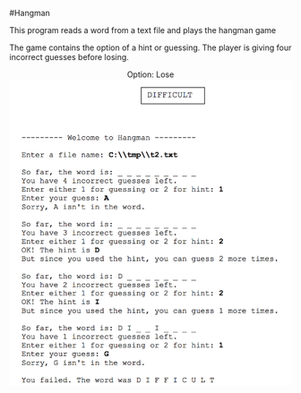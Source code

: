 #Hangman

<p>This program reads a word from a text file and plays the hangman game</p>
<p>The game contains the option of a hint or guessing. The player is giving four incorrect guesses before losing.</p>
<p align="center"/>
Option: Lose
<img src="https://github.com/eduardotrejo/Java/blob/master/Hangman/hangman.png"/>
</p>

